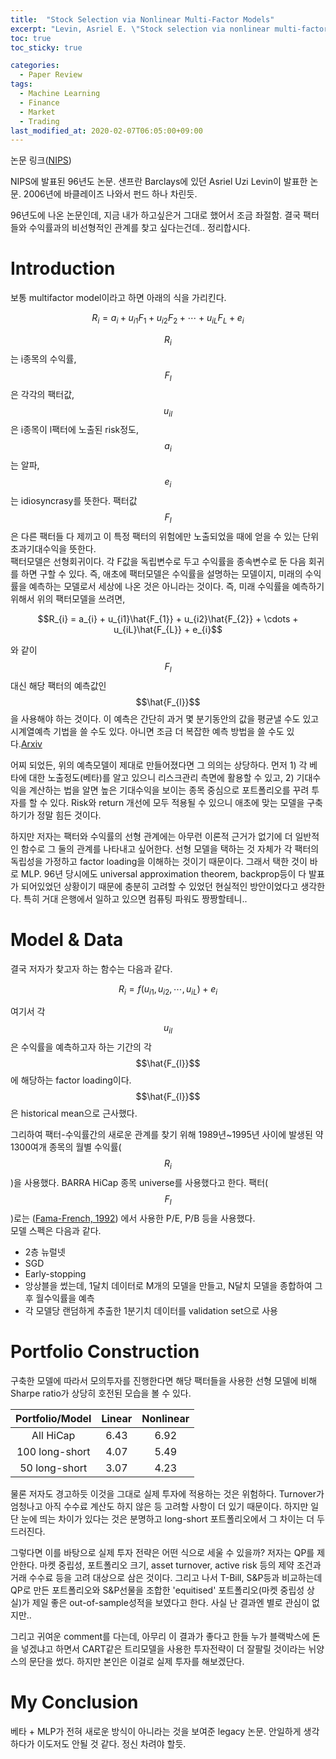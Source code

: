 ```yaml
---
title:  "Stock Selection via Nonlinear Multi-Factor Models"
excerpt: "Levin, Asriel E. \"Stock selection via nonlinear multi-factor models.\" Advances in Neural Information Processing Systems. 1996."
toc: true
toc_sticky: true

categories:
  - Paper Review
tags:
  - Machine Learning
  - Finance
  - Market
  - Trading
last_modified_at: 2020-02-07T06:05:00+09:00
---
```


논문 링크([NIPS](http://papers.nips.cc/paper/1114-stock-selection-via-nonlinear-multi-factor-models.pdf))

NIPS에 발표된 96년도 논문. 샌프란 Barclays에 있던 Asriel Uzi Levin이 발표한 논문. 2006년에 바클레이즈 나와서 펀드 하나 차린듯.

96년도에 나온 논문인데, 지금 내가 하고싶은거 그대로 했어서 조금 좌절함. 결국 팩터들와 수익률과의 비선형적인 관계를 찾고 싶다는건데.. 정리합시다.

# Introduction
보통 multifactor model이라고 하면 아래의 식을 가리킨다.

$$R_{i} = a_{i} + u_{i1}F_{1} + u_{i2}F_{2} + \cdots + u_{iL}F_{L} + e_{i}$$

$$R_{i}$$는 i종목의 수익률, $$F_{l}$$은 각각의 팩터값, $$u_{il}$$은 i종목이 l팩터에 노출된 risk정도, $$a_{i}$$는 알파, $$e_{i}$$는 idiosyncrasy를 뜻한다.
팩터값 $$F_{l}$$은 다른 팩터들 다 제끼고 이 특정 팩터의 위험에만 노출되었을 때에 얻을 수 있는 단위 초과기대수익을 뜻한다.  
팩터모델은 선형회귀이다. 각 F값을 독립변수로 두고 수익률을 종속변수로 둔 다음 회귀를 하면 구할 수 있다. 즉, 애초에 팩터모델은 수익률을 설명하는 모델이지, 미래의 수익률을 예측하는 모델로서 세상에 나온 것은 아니라는 것이다. 즉, 미래 수익률을 예측하기 위해서 위의 팩터모델을 쓰려면,

$$R_{i} = a_{i} + u_{i1}\hat{F_{1}} + u_{i2}\hat{F_{2}} + \cdots + u_{iL}\hat{F_{L}} + e_{i}$$

와 같이 $$F_{l}$$대신 해당 팩터의 예측값인 $$\hat{F_{l}}$$을 사용해야 하는 것이다. 이 예측은 간단히 과거 몇 분기동안의 값을 평균낼 수도 있고 시계열예측 기법을 쓸 수도 있다. 아니면 조금 더 복잡한 예측 방법을 쓸 수도 있다.[Arxiv](https://arxiv.org/abs/1711.04837)

어찌 되었든, 위의 예측모델이 제대로 만들어졌다면 그 의의는 상당하다. 먼저 1) 각 베타에 대한 노출정도(베타)를 알고 있으니 리스크관리 측면에 활용할 수 있고, 2) 기대수익을 계산하는 법을 알면 높은 기대수익을 보이는 종목 중심으로 포트폴리오를 꾸려 투자를 할 수 있다. Risk와 return 개선에 모두 적용될 수 있으니 애초에 맞는 모델을 구축하기가 정말 힘든 것이다.

하지만 저자는 팩터와 수익률의 선형 관계에는 아무런 이론적 근거가 없기에 더 일반적인 함수로 그 둘의 관계를 나타내고 싶어한다. 선형 모델을 택하는 것 자체가 각 팩터의 독립성을 가정하고 factor loading을 이해하는 것이기 때문이다. 그래서 택한 것이 바로 MLP. 96년 당시에도 universal approximation theorem, backprop등이 다 발표가 되어있었던 상황이기 때문에 충분히 고려할 수 있었던 현실적인 방안이었다고 생각한다. 특히 거대 은행에서 일하고 있으면 컴퓨팅 파워도 짱짱할테니..

# Model & Data
결국 저자가 찾고자 하는 함수는 다음과 같다.

$$R_{i} = f(u_{i1}, u_{i2}, \cdots, u_{iL}) + e_{i}$$

여기서 각 $$u_{il}$$은 수익률을 예측하고자 하는 기간의 각 $$\hat{F_{l}}$$에 해당하는 factor loading이다. $$\hat{F_{l}}$$은 historical mean으로 근사했다.

그리하여 팩터-수익률간의 새로운 관계를 찾기 위해 1989년~1995년 사이에 발생된 약 1300여개 종목의 월별 수익률($$R_{i}$$)을 사용했다. BARRA HiCap 종목 universe를 사용했다고 한다. 팩터($$F_{l}$$)로는 ([Fama-French, 1992](https://onlinelibrary.wiley.com/doi/full/10.1111/j.1540-6261.1992.tb04398.x)) 에서 사용한 P/E, P/B 등을 사용했다.  
모델 스펙은 다음과 같다.

- 2층 뉴럴넷
- SGD
- Early-stopping
- 앙상블을 썼는데, 1달치 데이터로 M개의 모델을 만들고, N달치 모델을 종합하여 그 후 월수익률을 예측
- 각 모델당 랜덤하게 추출한 1분기치 데이터를 validation set으로 사용

# Portfolio Construction
구축한 모델에 따라서 모의투자를 진행한다면 해당 팩터들을 사용한 선형 모델에 비해 Sharpe ratio가 상당히 호전된 모습을 볼 수 있다.

| Portfolio/Model | Linear | Nonlinear |
|:---------------:|:------:|:---------:|
|    All HiCap    |  6.43  |    6.92   |
|  100 long-short |  4.07  |    5.49   |
|  50 long-short  |  3.07  |    4.23   |

물론 저자도 경고하듯 이것을 그대로 실제 투자에 적용하는 것은 위험하다. Turnover가 엄청나고 아직 수수료 계산도 하지 않은 등 고려할 사항이 더 있기 때문이다. 하지만 일단 눈에 띄는 차이가 있다는 것은 분명하고 long-short 포트폴리오에서 그 차이는 더 두드러진다.

그렇다면 이를 바탕으로 실제 투자 전략은 어떤 식으로 세울 수 있을까? 저자는 QP를 제안한다. 마켓 중립성, 포트폴리오 크기, asset turnover, active risk 등의 제약 조건과 거래 수수료 등을 고려 대상으로 삼은 것이다. 그리고 나서 T-Bill, S&P등과 비교하는데 QP로 만든 포트폴리오와 S&P선물을 조합한 'equitised' 포트폴리오(마켓 중립성 상실)가 제일 좋은 out-of-sample성적을 보였다고 한다. 사실 난 결과엔 별로 관심이 없지만..

그리고 귀여운 comment를 다는데, 아무리 이 결과가 좋다고 한들 누가 블랙박스에 돈을 넣겠냐고 하면서 CART같은 트리모델을 사용한 투자전략이 더 잘팔릴 것이라는 뉘양스의 문단을 썼다. 하지만 본인은 이걸로 실제 투자를 해보겠단다.

# My Conclusion
베타 + MLP가 전혀 새로운 방식이 아니라는 것을 보여준 legacy 논문. 안일하게 생각하다가 이도저도 안될 것 같다. 정신 차려야 할듯.
